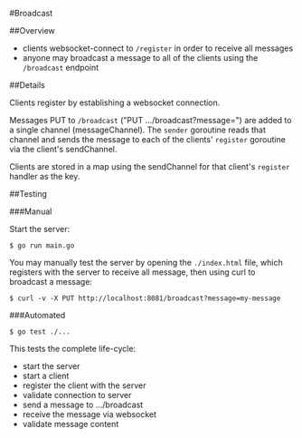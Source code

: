 #Broadcast

##Overview

- clients websocket-connect to `/register` in order to receive all messages
- anyone may broadcast a message to all of the clients using the `/broadcast` endpoint

##Details

Clients register by establishing a websocket connection.

Messages PUT to `/broadcast` ("PUT .../broadcast?message=<message>") are added to a single channel (messageChannel).
The `sender` goroutine reads that channel and sends the message to each of the clients' `register` goroutine via the client's sendChannel.

Clients are stored in a map using the sendChannel for that client's `register` handler as the key.

##Testing

###Manual

Start the server:

```console
$ go run main.go
```

You may manually test the server by opening the `./index.html` file, which registers with the server to receive all message, then using curl to broadcast a message:

```console
$ curl -v -X PUT http://localhost:8081/broadcast?message=my-message
```



###Automated

```console
$ go test ./...
```

This tests the complete life-cycle:

- start the server
- start a client
- register the client with the server
- validate connection to server
- send a message to .../broadcast
- receive the message via websocket
- validate message content

